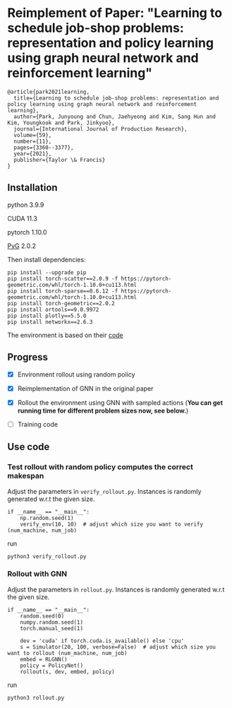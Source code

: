 # Reimplement of Paper: "Learning to schedule job-shop problems: representation and policy learning using graph neural network and reinforcement learning"


```
@article{park2021learning,
  title={Learning to schedule job-shop problems: representation and policy learning using graph neural network and reinforcement learning},
  author={Park, Junyoung and Chun, Jaehyeong and Kim, Sang Hun and Kim, Youngkook and Park, Jinkyoo},
  journal={International Journal of Production Research},
  volume={59},
  number={11},
  pages={3360--3377},
  year={2021},
  publisher={Taylor \& Francis}
}
```

## Installation
python 3.9.9

CUDA 11.3

pytorch 1.10.0

[PyG](https://github.com/pyg-team/pytorch_geometric) 2.0.2


Then install dependencies:
```
pip install --upgrade pip
pip install torch-scatter==2.0.9 -f https://pytorch-geometric.com/whl/torch-1.10.0+cu113.html
pip install torch-sparse==0.6.12 -f https://pytorch-geometric.com/whl/torch-1.10.0+cu113.html
pip install torch-geometric==2.0.2
pip install ortools==9.0.9972
pip install plotly==5.5.0
pip install networkx==2.6.3
```
The environment is based on their [code](https://github.com/Junyoungpark/pyjssp)

## Progress
- [x] Environment rollout using random policy
- [x] Reimplementation of GNN in the original paper
- [x] Rollout the environment using GNN with sampled actions (**You can get running time for different problem sizes now, see below.**)
- [ ] Training code


## Use code
### Test rollout with random policy computes the correct makespan
Adjust the parameters in `verify_rollout.py`. Instances is randomly generated w.r.t the given size.
```buildoutcfg
if __name__ == "__main__":
    np.random.seed(1)
    verify_env(10, 10)  # adjust which size you want to verify (num_machine, num_job)
```
run
```
python3 verify_rollout.py
```
### Rollout with GNN
Adjust the parameters in `rollout.py`. Instances is randomly generated w.r.t the given size.
```buildoutcfg
if __name__ == "__main__":
    random.seed(0)
    numpy.random.seed(1)
    torch.manual_seed(1)

    dev = 'cuda' if torch.cuda.is_available() else 'cpu'
    s = Simulator(20, 100, verbose=False)  # adjust which size you want to rollout (num_machine, num_job)
    embed = RLGNN()
    policy = PolicyNet()
    rollout(s, dev, embed, policy)
```
run
```
python3 rollout.py
```


